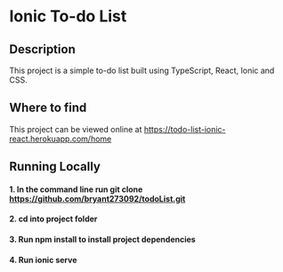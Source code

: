 # Ionic To-do List

## Description
This project is a simple to-do list built using TypeScript, React, Ionic and CSS.

## Where to find
This project can be viewed online at https://todo-list-ionic-react.herokuapp.com/home

## Running Locally
#### 1. In the command line run **git clone https://github.com/bryant273092/todoList.git**
#### 2. cd into project folder
#### 3. Run **npm install** to install project dependencies
#### 4. Run **ionic serve**